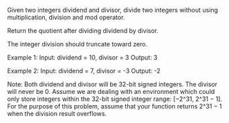 Given two integers dividend and divisor, divide two integers without using multiplication, division and mod operator.

Return the quotient after dividing dividend by divisor.

The integer division should truncate toward zero.

Example 1:
Input: dividend = 10, divisor = 3
Output: 3

Example 2:
Input: dividend = 7, divisor = -3
Output: -2

Note:
Both dividend and divisor will be 32-bit signed integers.
The divisor will never be 0.
Assume we are dealing with an environment which could only store integers within the 32-bit signed integer range: [−2^31,  2^31 − 1]. For the purpose of this problem, assume that your function returns 2^31 − 1 when the division result overflows.
